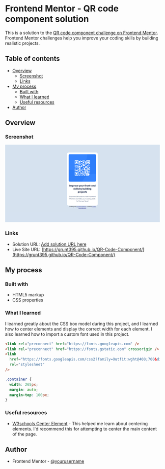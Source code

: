 # Frontend Mentor - QR code component solution

This is a solution to the [QR code component challenge on Frontend Mentor](https://www.frontendmentor.io/challenges/qr-code-component-iux_sIO_H). Frontend Mentor challenges help you improve your coding skills by building realistic projects.

## Table of contents

- [Overview](#overview)
  - [Screenshot](#screenshot)
  - [Links](#links)
- [My process](#my-process)
  - [Built with](#built-with)
  - [What I learned](#what-i-learned)
  - [Useful resources](#useful-resources)
- [Author](#author)

## Overview

### Screenshot

![screenshot](./QR%20Code%20Component%20Screeenshot.png)

### Links

- Solution URL: [Add solution URL here](https://your-solution-url.com)
- Live Site URL: [https://grunt395.github.io/QR-Code-Component/](https://grunt395.github.io/QR-Code-Component/)

## My process

### Built with

- HTML5 markup
- CSS properties

### What I learned

I learned greatly about the CSS box model during this project, and I learned how to center elements and display the correct width for each element. I also learned how to import a custom font used in this project.

```html
<link rel="preconnect" href="https://fonts.googleapis.com" />
<link rel="preconnect" href="https://fonts.gstatic.com" crossorigin />
<link
  href="https://fonts.googleapis.com/css2?family=Outfit:wght@400;700&display=swap"
  rel="stylesheet"
/>
```

```css
.container {
  width: 265px;
  margin: auto;
  margin-top: 100px;
}
```

### Useful resources

- [W3schools Center Element](https://www.w3schools.com/css/css_align.asp) - This helped me learn about centering elements. I'd recommend this for attempting to center the main content of the page.

## Author

- Frontend Mentor - [@yourusername](https://www.frontendmentor.io/profile/Grunt395)
